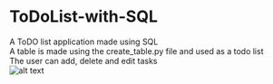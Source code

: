 # ToDoList-with-SQL
A ToDO list application made using SQL\
A table is made using the create_table.py file and used as a todo list\
The user can add, delete and edit tasks\
![alt text](https://i.ibb.co/9Ntq7rr/ss.png)
